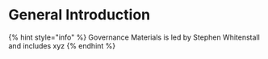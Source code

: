 # General Introduction

{% hint style="info" %}
Governance Materials  is led by Stephen Whitenstall and includes xyz
{% endhint %}
